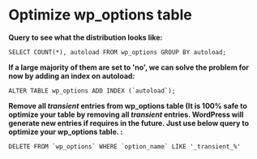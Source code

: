 # Optimize wp_options table

**Query to see what the distribution looks like:**

	SELECT COUNT(*), autoload FROM wp_options GROUP BY autoload;


**If a large majority of them are set to 'no', we can solve the problem for now by adding an index on autoload:**

	ALTER TABLE wp_options ADD INDEX (`autoload`);


**Remove all _transient_ entries from wp_options table (It is 100% safe to optimize your table by removing all _transient_ entries. WordPress will generate new entries if requires in the future. Just use below query to optimize your wp_options table.
:**

	DELETE FROM `wp_options` WHERE `option_name` LIKE '_transient_%'
